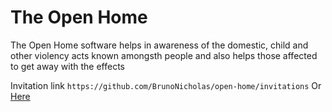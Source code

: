# The Open Home
The Open Home software helps in awareness of the domestic, child and other violency acts known amongsth people and also helps those affected to get away with the effects

Invitation link
``` https://github.com/BrunoNicholas/open-home/invitations ```
Or [Here](https://github.com/BrunoNicholas/open-home/invitations)
